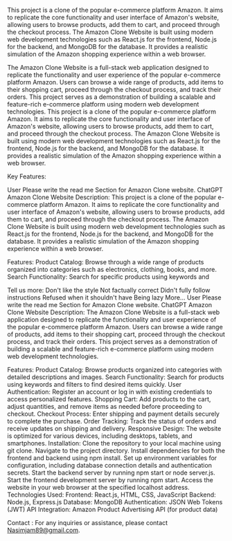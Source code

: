 This project is a clone of the popular e-commerce platform Amazon. It aims to replicate the core functionality and user interface of Amazon's website, allowing users to browse products, add them to cart, and proceed through the checkout process. The Amazon Clone Website is built using modern web development technologies such as React.js for the frontend, Node.js for the backend, and MongoDB for the database. It provides a realistic simulation of the Amazon shopping experience within a web browser.

The Amazon Clone Website is a full-stack web application designed to replicate the functionality and user experience of the popular e-commerce platform Amazon. Users can browse a wide range of products, add items to their shopping cart, proceed through the checkout process, and track their orders. This project serves as a demonstration of building a scalable and feature-rich e-commerce platform using modern web development technologies.
This project is a clone of the popular e-commerce platform Amazon. It aims to replicate the core functionality and user interface of Amazon's website, allowing users to browse products, add them to cart, and proceed through the checkout process. The Amazon Clone Website is built using modern web development technologies such as React.js for the frontend, Node.js for the backend, and MongoDB for the database. It provides a realistic simulation of the Amazon shopping experience within a web browser.

Key Features:


User
Please write the  read me Section for  Amazon Clone website.
ChatGPT
Amazon Clone Website
Description:
This project is a clone of the popular e-commerce platform Amazon. It aims to replicate the core functionality and user interface of Amazon's website, allowing users to browse products, add them to cart, and proceed through the checkout process. The Amazon Clone Website is built using modern web development technologies such as React.js for the frontend, Node.js for the backend, and MongoDB for the database. It provides a realistic simulation of the Amazon shopping experience within a web browser.

Features:
Product Catalog: Browse through a wide range of products organized into categories such as electronics, clothing, books, and more.
Search Functionality: Search for specific products using keywords and

Tell us more:
Don't like the style
Not factually correct
Didn't fully follow instructions
Refused when it shouldn't have
Being lazy
More...
User
Please write the  read me Section for  Amazon Clone website.
ChatGPT
Amazon Clone Website
Description:
The Amazon Clone Website is a full-stack web application designed to replicate the functionality and user experience of the popular e-commerce platform Amazon. Users can browse a wide range of products, add items to their shopping cart, proceed through the checkout process, and track their orders. This project serves as a demonstration of building a scalable and feature-rich e-commerce platform using modern web development technologies.

Features:
Product Catalog: Browse products organized into categories with detailed descriptions and images.
Search Functionality: Search for products using keywords and filters to find desired items quickly.
User Authentication: Register an account or log in with existing credentials to access personalized features.
Shopping Cart: Add products to the cart, adjust quantities, and remove items as needed before proceeding to checkout.
Checkout Process: Enter shipping and payment details securely to complete the purchase.
Order Tracking: Track the status of orders and receive updates on shipping and delivery.
Responsive Design: The website is optimized for various devices, including desktops, tablets, and smartphones.
Installation:
Clone the repository to your local machine using git clone.
Navigate to the project directory.
Install dependencies for both the frontend and backend using npm install.
Set up environment variables for configuration, including database connection details and authentication secrets.
Start the backend server by running npm start or node server.js.
Start the frontend development server by running npm start.
Access the website in your web browser at the specified localhost address.
Technologies Used:
Frontend: React.js, HTML, CSS, JavaScript
Backend: Node.js, Express.js
Database: MongoDB
Authentication: JSON Web Tokens (JWT)
API Integration: Amazon Product Advertising API (for product data)


Contact :
For any inquiries or assistance, please contact Nasimjam89@gmail.com.
